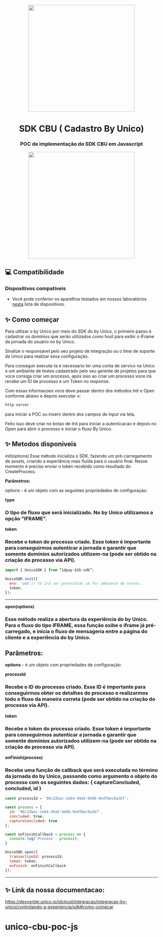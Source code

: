 <p align='center'>
  <a href='https://unico.io'>
    <img width='350' src='https://unico.io/wp-content/uploads/2024/05/idcloud-horizontal-color.svg'></img>
  </a>
</p>

<h1 align='center'>SDK CBU ( Cadastro By Unico)</h1>

<div align='center'>
  
  ### POC de implementação do SDK CBU em Javascript
  
  <img width='350' src='https://static.vecteezy.com/system/resources/previews/027/127/463/non_2x/javascript-logo-javascript-icon-transparent-free-png.png'></img>
</div>

## 💻 Compatibilidade

### Dispositivos compatíveis

- Você pode conferior os aparelhos testados em nossos laboratórios <a href='https://devcenter.unico.io/idcloud/integracao/integracao-by-unico/visao-geral#dispositivos-compativeis'>nesta</a> lista de dispositivos.


## ✨ Como começar

Para utilizar o by Unico por meio do SDK do by Unico, o primeiro passo é cadastrar os domínios que serão utilizados como host para exibir o iFrame da jornada do usuário no by Unico.

Sinalize o responsável pelo seu projeto de integração ou o time de suporte da Unico para realizar essa configuração.

Para conseguir executa-la é necessario ter uma conta de servico na Unico e um ambiente de testes cadastrado pelo seu gerente de projetos para que voce consiga criar um processo, após isso ao criar um processo voce irá recebe um ID de processo e um Token no response.

Com essas informacoes voce deve passar dentro dos métodos Init e Open conforme abaixo e depois executar o:

```javascript
http-server 
```
para iniciar a POC ou inserir dentro dos campos de input via tela.

Feito isso deve criar no botao de Init para iniciar a autenticacao e depois no Open para abrir o processo e iniciar o fluxo By Unico.


## ✨ Metodos disponiveis

init(options)
Esse método inicializa o SDK, fazendo um pré-carregamento de assets, criando a experiência mais fluida para o usuário final. Nesse momento é preciso enviar o token recebido como resultado do CreateProcess.

<strong>Parâmetros:</strong>

options - é um objeto com as seguintes propriedades de configuração:

<strong>type</strong>

### O tipo de fluxo que será inicializado. No by Unico utilizamos a opção "IFRAME".

<strong>token</strong>

### Recebe o token do processo criado. Esse token é importante para conseguirmos autenticar a jornada e garantir que somente domínios autorizados utilizem-na (pode ser obtido na criação do processo via API).

```javascript
import { UnicoSDK } from “idpay-b2b-sdk”;

UnicoSDK.init({
  env: 'uat'// Só irá ser preenchido se for ambiente de testes.
  token,
});
```

---

<strong>open(options)</strong>
### Esse método realiza a abertura da experiência do by Unico. Para o fluxo do tipo IFRAME, essa função exibe o iframe já pré-carregado, e inicia o fluxo de mensageria entre a página do cliente e a experiência do by Unico.

## Parâmetros:

<strong>options</strong> - é um objeto com propriedades de configuração:

<strong>processId</strong>

### Recebe o ID do processo criado. Esse ID é importante para conseguirmos obter os detalhes do processo e realizarmos todo o fluxo da maneira correta (pode ser obtido na criação do processo via API).

<strong>token</strong>

### Recebe o token do processo criado. Esse token é importante para conseguirmos autenticar a jornada e garantir que somente domínios autorizados utilizem-na (pode ser obtido na criação do processo via API).

<strong>onFinish(process)</strong>

### Recebe uma função de callback que será executada no término da jornada do by Unico, passando como argumento o objeto do processo com os seguintes dados: { captureConcluded, concluded, id }

```javascript
const processId = '9bc22bac-1e64-49a5-94d6-9e4f8ec9a1bf';
```

```javascript
const process = {
  id: '9bc22bac-1e64-49a5-94d6-9e4f8ec9a1bf',
  concluded: true,
  captureConcluded: true
};
```

```javascript
const onFinishCallback = process => {
  console.log('Process', process);
}
```

```javascript
UnicoSDK.open({
  transactionId: processId,
  token: token,
  onFinish: onFinishCallback
});
```

---

## ✨ Link da nossa documentacao: 

https://devcenter.unico.io/idcloud/integracao/integracao-by-unico/controlando-a-experiencia/sdk#como-comecar

# unico-cbu-poc-js
